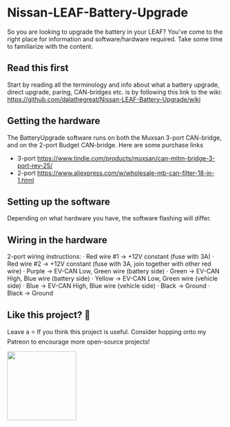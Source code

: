 # Nissan-LEAF-Battery-Upgrade
So you are looking to upgrade the battery in your LEAF? You've come to the right place for information and software/hardware required. Take some time to familiarize with the content.

## Read this first 
Start by reading all the terminology and info about what a battery upgrade, direct upgrade, paring, CAN-bridges etc. is by following this link to the wiki: https://github.com/dalathegreat/Nissan-LEAF-Battery-Upgrade/wiki

## Getting the hardware
The BatteryUpgrade software runs on both the Muxsan 3-port CAN-bridge, and on the 2-port Budget CAN-bridge. Here are some purchase links

- 3-port https://www.tindie.com/products/muxsan/can-mitm-bridge-3-port-rev-25/
- 2-port https://www.aliexpress.com/w/wholesale-mb-can-filter-18-in-1.html

## Setting up the software
Depending on what hardware you have, the software flashing will differ.
### 

## Wiring in the hardware
2-port wiring instructions:
· Red wire #1 -> +12V constant (fuse with 3A)
· Red wire #2 -> +12V constant (fuse with 3A, join together with other red wire)
· Purple -> EV-CAN Low, Green wire (battery side)
· Green -> EV-CAN High, Blue wire (battery side)
· Yellow -> EV-CAN Low, Green wire (vehicle side)
· Blue -> EV-CAN High, Blue wire (vehicle side)
· Black -> Ground
· Black -> Ground

## Like this project? 💖
Leave a ⭐ If you think this project is useful. Consider hopping onto my Patreon to encourage more open-source projects!

<a href="https://www.patreon.com/dala">
	<img src="https://c5.patreon.com/external/logo/become_a_patron_button@2x.png" width="160">
</a>
